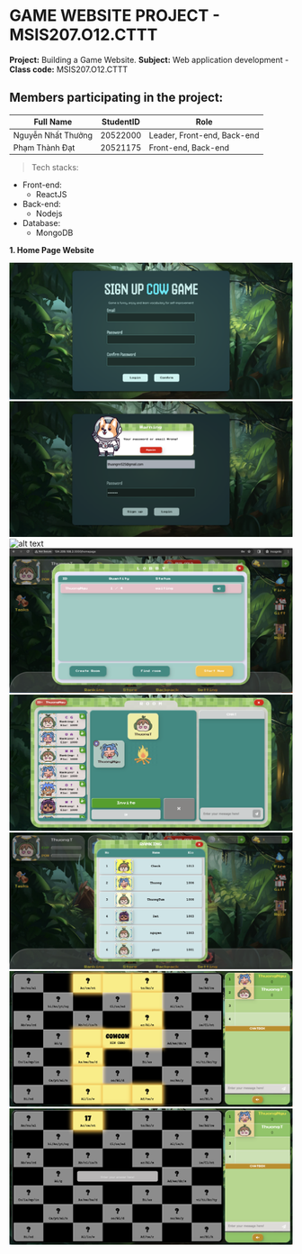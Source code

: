 # GAME WEBSITE PROJECT - MSIS207.O12.CTTT

**Project:** Building a Game Website.
**Subject:** Web application development - **Class code:** MSIS207.O12.CTTT

## Members participating in the project:

| Full Name                    | StudentID        | Role         |
|-------------------------------|-----------------|-----------------|
| Nguyễn Nhất Thưởng           | 20522000        |     Leader, Front-end, Back-end |
| Phạm Thành Đạt                | 20521175        | Front-end, Back-end      |

>Tech stacks:

* Front-end: 
  - ReactJS
* Back-end: 
  - Nodejs
* Database: 
  - MongoDB

**1. Home Page Website**

![alt text](./details_product/1.png)
![alt text](./details_product/2.png)
![alt text](./details_product/3.png)
![alt text](./details_product/4.png)
![alt text](./details_product/5.png)
![alt text](./details_product/6.png)
![alt text](./details_product/7.png)
![alt text](./details_product/8.png)
